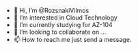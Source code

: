 - 👋 Hi, I’m @RozsnakiVilmos
- 👀 I’m interested in Cloud Technology
- 🌱 I’m currently studying for AZ-104
- 💞️ I’m looking to collaborate on ...
- 📫 How to reach me just send a message.

<!---
RozsnakiVilmos/RozsnakiVilmos is a ✨ special ✨ repository because its `README.md` (this file) appears on your GitHub profile.
You can click the Preview link to take a look at your changes.
--->
